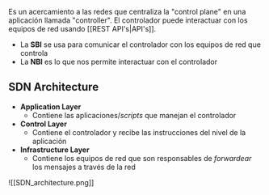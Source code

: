 Es un acercamiento a las redes que centraliza la "control plane" en una aplicación llamada "controller".
El controlador puede interactuar con los equipos de red usando [[REST API's|API's]].

- La **SBI** se usa para comunicar el controlador con los equipos de red que controla
- La **NBI** es lo que nos permite interactuar con el controlador


## SDN Architecture

- **Application Layer**
	- Contiene las aplicaciones/*scripts* que manejan el controlador
- **Control Layer**
	- Contiene el controlador y recibe las instrucciones del nivel de la aplicación
- **Infrastructure Layer**
	- Contiene los equipos de red que son responsables de *forwardear* los mensajes a través de la red

![[SDN_architecture.png]]

